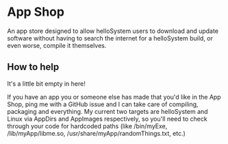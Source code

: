 # App Shop
An app store designed to allow helloSystem users to download and update software without having to search the internet for a helloSystem build, or even worse, compile it themselves.

## How to help
It's a little bit empty in here!

If you have an app you or someone else has made that you'd like in the App Shop, ping me with a GitHub issue and I can take care of compiling, packaging and everything. My current two targets are helloSystem and Linux via AppDirs and AppImages respectively, so you'll need to check through your code for hardcoded paths (like /bin/myExe, /lib/myApp/libme.so, /usr/share/myApp/randomThings.txt, etc.)
